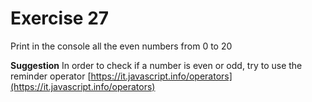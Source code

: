 # Exercise 27

Print in the console all the even numbers from 0 to 20

**Suggestion**
In order to check if a number is even or odd, try to use the reminder operator [https://it.javascript.info/operators](https://it.javascript.info/operators)

